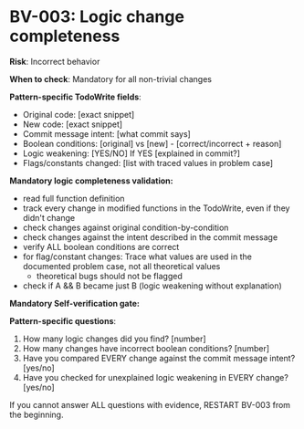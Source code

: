 # BV-003: Logic change completeness

**Risk**: Incorrect behavior

**When to check**: Mandatory for all non-trivial changes

**Pattern-specific TodoWrite fields**:
- Original code: [exact snippet]
- New code: [exact snippet]
- Commit message intent: [what commit says]
- Boolean conditions: [original] vs [new] - [correct/incorrect + reason]
- Logic weakening: [YES/NO] If YES [explained in commit?]
- Flags/constants changed: [list with traced values in problem case]

**Mandatory logic completeness validation:**
- read full function definition
- track every change in modified functions in the TodoWrite, even if they didn't change
- check changes against original condition-by-condition
- check changes against the intent described in the commit message
- verify ALL boolean conditions are correct
- for flag/constant changes: Trace what values are used in the documented problem case, not all theoretical values
  - theoretical bugs should not be flagged
- check if A && B became just B (logic weakening without explanation)

**Mandatory Self-verification gate:**

**Pattern-specific questions**:
  1. How many logic changes did you find? [number]
  2. How many changes have incorrect boolean conditions? [number]
  3. Have you compared EVERY change against the commit message intent? [yes/no]
  4. Have you checked for unexplained logic weakening in EVERY change? [yes/no]

If you cannot answer ALL questions with evidence, RESTART BV-003 from the beginning.
